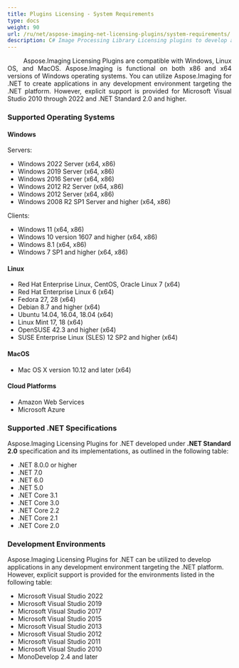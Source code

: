 ```yaml
---
title: Plugins Licensing - System Requirements
type: docs
weight: 90
url: /ru/net/aspose-imaging-net-licensing-plugins/system-requirements/
description: C# Image Processing Library Licensing plugins to develop applications in any development environment that targets the .NET Standard 2.0 and higher.
---
```


<p align='justify'>
&nbsp;&nbsp;&nbsp;&nbsp;&nbsp;&nbsp;&nbsp;&nbsp;
Aspose.Imaging Licensing Plugins are compatible with Windows, Linux OS, and MacOS. Aspose.Imaging is functional on both x86 and x64 versions of Windows operating systems. You can utilize Aspose.Imaging for .NET to create applications in any development environment targeting the .NET platform. However, explicit support is provided for Microsoft Visual Studio 2010 through 2022 and .NET Standard 2.0 and higher.
</p>

### **Supported Operating Systems**

#### **Windows**

Servers:
- Windows 2022 Server (x64, x86)
- Windows 2019 Server (x64, x86)
- Windows 2016 Server (x64, x86)
- Windows 2012 R2 Server (x64, x86)
- Windows 2012 Server (x64, x86)
- Windows 2008 R2 SP1 Server and higher (x64, x86)

Clients:
- Windows 11 (x64, x86)
- Windows 10 version 1607 and higher (x64, x86)
- Windows 8.1 (x64, x86)
- Windows 7 SP1 and higher (x64, x86)

#### **Linux**

- Red Hat Enterprise Linux, CentOS, Oracle Linux 7 (x64)
- Red Hat Enterprise Linux 6 (x64)
- Fedora 27, 28 (x64)
- Debian 8.7 and higher (x64)
- Ubuntu 14.04, 16.04, 18.04 (x64)
- Linux Mint 17, 18 (x64)
- OpenSUSE 42.3 and higher (x64)
- SUSE Enterprise Linux (SLES) 12 SP2 and higher (x64)

#### **MacOS**

- Mac OS X version 10.12 and later (x64)

#### **Cloud Platforms**

- Amazon Web Services
- Microsoft Azure

### **Supported .NET Specifications**

Aspose.Imaging Licensing Plugins for .NET developed under **.NET Standard 2.0** specification and its implementations, as outlined in the following table:

- .NET 8.0.0 or higher
- .NET 7.0
- .NET 6.0
- .NET 5.0
- .NET Core 3.1
- .NET Core 3.0
- .NET Core 2.2
- .NET Core 2.1
- .NET Core 2.0

### **Development Environments**

Aspose.Imaging Licensing Plugins for .NET can be utilized to develop applications in any development environment targeting the .NET platform. However, explicit support is provided for the environments listed in the following table:

- Microsoft Visual Studio 2022
- Microsoft Visual Studio 2019
- Microsoft Visual Studio 2017
- Microsoft Visual Studio 2015
- Microsoft Visual Studio 2013
- Microsoft Visual Studio 2012
- Microsoft Visual Studio 2011
- Microsoft Visual Studio 2010
- MonoDevelop 2.4 and later

